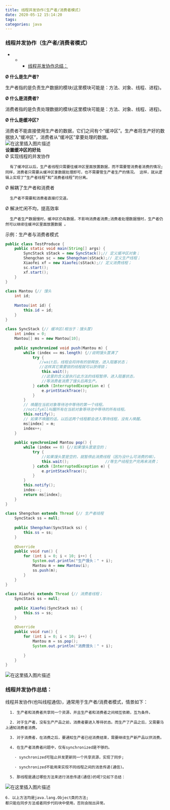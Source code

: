 ```yaml
---
title: 线程并发协作(生产者/消费者模式)
date: 2020-05-12 15:14:20
tags: 
categories: java
---
```


<!--more-->

### 线程并发协作（生产者/消费者模式）

- - - [线程并发协作总结：](#_123)

  
**Ø 什么是生产者\?**

生产者指的是负责生产数据的模块\(这里模块可能是：方法、对象、线程、进程\)。

**Ø 什么是消费者\?**

消费者指的是负责处理数据的模块\(这里模块可能是：方法、对象、线程、进程\)。

**Ø 什么是缓冲区\?**

消费者不能直接使用生产者的数据，它们之间有个“缓冲区”。生产者将生产好的数据放入“缓冲区”，消费者从“缓冲区”拿要处理的数据。  
![在这里插入图片描述](https://img-blog.csdnimg.cn/20200512150131203.png)  
**设置缓冲区的好处**  
Ø 实现线程的并发协作

```
  有了缓冲区以后，生产者线程只需要往缓冲区里面放置数据，而不需要管消费者消费的情况;同样，消费者只需要从缓冲区拿数据处理即可，也不需要管生产者生产的情况。 这样，就从逻辑上实现了“生产者线程”和“消费者线程”的分离。
```

Ø 解耦了生产者和消费者

```
  生产者不需要和消费者直接打交道。
```

Ø 解决忙闲不均，提高效率

```
  生产者生产数据慢时，缓冲区仍有数据，不影响消费者消费;消费者处理数据慢时，生产者仍然可以继续往缓冲区里面放置数据 。
```

示例：生产者与消费者模式

```java
public class TestProduce {
    public static void main(String[] args) {
        SyncStack sStack = new SyncStack();// 定义缓冲区对象；
        Shengchan sc = new Shengchan(sStack);// 定义生产线程；
        Xiaofei xf = new Xiaofei(sStack);// 定义消费线程；
        sc.start();
        xf.start();
    }
}
 
class Mantou {// 馒头
    int id;
 
    Mantou(int id) {
        this.id = id;
    }
}
 
class SyncStack {// 缓冲区(相当于：馒头筐)
    int index = 0;
    Mantou[] ms = new Mantou[10];
 
    public synchronized void push(Mantou m) {
        while (index == ms.length) {//说明馒头筐满了
            try {
               //wait后，线程会将持有的锁释放，进入阻塞状态；
               //这样其它需要锁的线程就可以获得锁；
                this.wait();
                //这里的含义是执行此方法的线程暂停，进入阻塞状态，
                //等消费者消费了馒头后再生产。
            } catch (InterruptedException e) {
                e.printStackTrace();
            }
        }
        // 唤醒在当前对象等待池中等待的第一个线程。
        //notifyAll叫醒所有在当前对象等待池中等待的所有线程。
        this.notify();
        // 如果不唤醒的话。以后这两个线程都会进入等待线程，没有人唤醒。
        ms[index] = m;
        index++;
    }
 
    public synchronized Mantou pop() {
        while (index == 0) {//如果馒头筐是空的；
            try {
                //如果馒头筐是空的，就暂停此消费线程（因为没什么可消费的嘛）。
                this.wait();                //等生产线程生产完再来消费；
            } catch (InterruptedException e) {
                e.printStackTrace();
            }
        }
        this.notify();
        index--;
        return ms[index];
    }
}
 
class Shengchan extends Thread {// 生产者线程
    SyncStack ss = null;
 
    public Shengchan(SyncStack ss) {
        this.ss = ss;
    }
 
    @Override
    public void run() {
        for (int i = 0; i < 10; i++) {
            System.out.println("生产馒头：" + i);
            Mantou m = new Mantou(i);
            ss.push(m);
        }
    }
}
 
class Xiaofei extends Thread {// 消费者线程；
    SyncStack ss = null;
 
    public Xiaofei(SyncStack ss) {
        this.ss = ss;
    }
 
    @Override
    public void run() {
        for (int i = 0; i < 10; i++) {
            Mantou m = ss.pop();
            System.out.println("消费馒头：" + i);
 
        }
    }
}
```

![在这里插入图片描述](https://img-blog.csdnimg.cn/20200512150549592.png?x-oss-process=image/watermark,type_ZmFuZ3poZW5naGVpdGk,shadow_10,text_aHR0cHM6Ly9ibG9nLmNzZG4ubmV0L3FxXzIxMDQwNTU5,size_16,color_FFFFFF,t_70)

### 线程并发协作总结：

线程并发协作\(也叫线程通信\)，通常用于生产者/消费者模式，情景如下：

```
  1. 生产者和消费者共享同一个资源，并且生产者和消费者之间相互依赖，互为条件。

  2. 对于生产者，没有生产产品之前，消费者要进入等待状态。而生产了产品之后，又需要马上通知消费者消费。

  3. 对于消费者，在消费之后，要通知生产者已经消费结束，需要继续生产新产品以供消费。

  4. 在生产者消费者问题中，仅有synchronized是不够的。

    · synchronized可阻止并发更新同一个共享资源，实现了同步;

    · synchronized不能用来实现不同线程之间的消息传递(通信)。

  5. 那线程是通过哪些方法来进行消息传递(通信)的呢?见如下总结：
```

![在这里插入图片描述](https://img-blog.csdnimg.cn/2020051215131763.png?x-oss-process=image/watermark,type_ZmFuZ3poZW5naGVpdGk,shadow_10,text_aHR0cHM6Ly9ibG9nLmNzZG4ubmV0L3FxXzIxMDQwNTU5,size_16,color_FFFFFF,t_70)

```
6. 以上方法均是java.lang.Object类的方法; 
都只能在同步方法或者同步代码块中使用，否则会抛出异常。
```